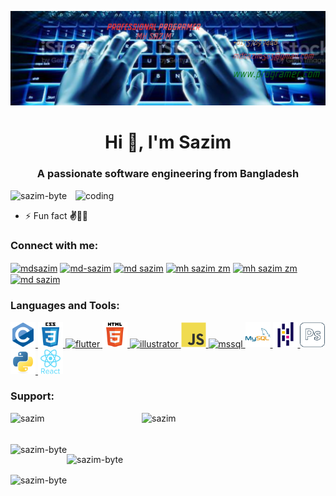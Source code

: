 ![logo](https://github.com/sazim-byte/sazim-byte/blob/main/github%20baner.png)
<h1 align="center">Hi 👋, I'm Sazim</h1>
<h3 align="center">A passionate software engineering from Bangladesh</h3>
<img align="right" alt="coding" width="400" src="https://user-images.githubusercontent.com/55389276/140866485-8fb1c876-9a8f-4d6a-98dc-08c4981eaf70.gif">

<p align="left"> <img src="https://komarev.com/ghpvc/?username=sazim-byte&label=Profile%20views&color=0e75b6&style=flat" alt="sazim-byte" /> </p>

- ⚡ Fun fact **✌🤷‍♂️**

<h3 align="left">Connect with me:</h3>
<p align="left">
<a href="https://twitter.com/mdsazim" target="blank"><img align="center" src="https://raw.githubusercontent.com/rahuldkjain/github-profile-readme-generator/master/src/images/icons/Social/twitter.svg" alt="mdsazim" height="30" width="40" /></a>
<a href="https://linkedin.com/in/md-sazim" target="blank"><img align="center" src="https://raw.githubusercontent.com/rahuldkjain/github-profile-readme-generator/master/src/images/icons/Social/linked-in-alt.svg" alt="md-sazim" height="30" width="40" /></a>
<a href="https://kaggle.com/md sazim" target="blank"><img align="center" src="https://raw.githubusercontent.com/rahuldkjain/github-profile-readme-generator/master/src/images/icons/Social/kaggle.svg" alt="md sazim" height="30" width="40" /></a>
<a href="https://fb.com/mh sazim zm" target="blank"><img align="center" src="https://raw.githubusercontent.com/rahuldkjain/github-profile-readme-generator/master/src/images/icons/Social/facebook.svg" alt="mh sazim zm" height="30" width="40" /></a>
<a href="https://instagram.com/mh sazim zm" target="blank"><img align="center" src="https://raw.githubusercontent.com/rahuldkjain/github-profile-readme-generator/master/src/images/icons/Social/instagram.svg" alt="mh sazim zm" height="30" width="40" /></a>
<a href="https://www.youtube.com/c/md sazim" target="blank"><img align="center" src="https://raw.githubusercontent.com/rahuldkjain/github-profile-readme-generator/master/src/images/icons/Social/youtube.svg" alt="md sazim" height="30" width="40" /></a>
</p>

<h3 align="left">Languages and Tools:</h3>
<p align="left"> <a href="https://www.cprogramming.com/" target="_blank" rel="noreferrer"> <img src="https://raw.githubusercontent.com/devicons/devicon/master/icons/c/c-original.svg" alt="c" width="40" height="40"/> </a> <a href="https://www.w3schools.com/css/" target="_blank" rel="noreferrer"> <img src="https://raw.githubusercontent.com/devicons/devicon/master/icons/css3/css3-original-wordmark.svg" alt="css3" width="40" height="40"/> </a> <a href="https://flutter.dev" target="_blank" rel="noreferrer"> <img src="https://www.vectorlogo.zone/logos/flutterio/flutterio-icon.svg" alt="flutter" width="40" height="40"/> </a> <a href="https://www.w3.org/html/" target="_blank" rel="noreferrer"> <img src="https://raw.githubusercontent.com/devicons/devicon/master/icons/html5/html5-original-wordmark.svg" alt="html5" width="40" height="40"/> </a> <a href="https://www.adobe.com/in/products/illustrator.html" target="_blank" rel="noreferrer"> <img src="https://www.vectorlogo.zone/logos/adobe_illustrator/adobe_illustrator-icon.svg" alt="illustrator" width="40" height="40"/> </a> <a href="https://developer.mozilla.org/en-US/docs/Web/JavaScript" target="_blank" rel="noreferrer"> <img src="https://raw.githubusercontent.com/devicons/devicon/master/icons/javascript/javascript-original.svg" alt="javascript" width="40" height="40"/> </a> <a href="https://www.microsoft.com/en-us/sql-server" target="_blank" rel="noreferrer"> <img src="https://www.svgrepo.com/show/303229/microsoft-sql-server-logo.svg" alt="mssql" width="40" height="40"/> </a> <a href="https://www.mysql.com/" target="_blank" rel="noreferrer"> <img src="https://raw.githubusercontent.com/devicons/devicon/master/icons/mysql/mysql-original-wordmark.svg" alt="mysql" width="40" height="40"/> </a> <a href="https://pandas.pydata.org/" target="_blank" rel="noreferrer"> <img src="https://raw.githubusercontent.com/devicons/devicon/2ae2a900d2f041da66e950e4d48052658d850630/icons/pandas/pandas-original.svg" alt="pandas" width="40" height="40"/> </a> <a href="https://www.photoshop.com/en" target="_blank" rel="noreferrer"> <img src="https://raw.githubusercontent.com/devicons/devicon/master/icons/photoshop/photoshop-line.svg" alt="photoshop" width="40" height="40"/> </a> <a href="https://www.python.org" target="_blank" rel="noreferrer"> <img src="https://raw.githubusercontent.com/devicons/devicon/master/icons/python/python-original.svg" alt="python" width="40" height="40"/> </a> <a href="https://reactjs.org/" target="_blank" rel="noreferrer"> <img src="https://raw.githubusercontent.com/devicons/devicon/master/icons/react/react-original-wordmark.svg" alt="react" width="40" height="40"/> </a> </p>

<h3 align="left">Support:</h3>
<p><a href="https://www.buymeacoffee.com/sazim"> <img align="left" src="https://cdn.buymeacoffee.com/buttons/v2/default-yellow.png" height="50" width="210" alt="sazim" /></a><a href="https://ko-fi.com/sazim"> <img align="left" src="https://cdn.ko-fi.com/cdn/kofi3.png?v=3" height="50" width="210" alt="sazim" /></a></p><br><br>

<p><img align="left" src="https://github-readme-stats.vercel.app/api/top-langs?username=sazim-byte&show_icons=true&locale=en&layout=compact" alt="sazim-byte" /></p>

<p>&nbsp;<img align="center" src="https://github-readme-stats.vercel.app/api?username=sazim-byte&show_icons=true&locale=en" alt="sazim-byte" /></p>

<p><img align="center" src="https://github-readme-streak-stats.herokuapp.com/?user=sazim-byte&" alt="sazim-byte" /></p>
